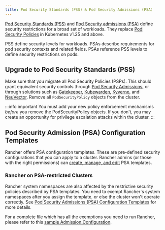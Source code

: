 ```yaml
---
title: Pod Security Standards (PSS) & Pod Security Admissions (PSA)
---
```


[Pod Security Standards (PSS)](https://kubernetes.io/docs/concepts/security/pod-security-standards/) and [Pod Security admissions (PSA)](https://kubernetes.io/docs/concepts/security/pod-security-admission/) define security restrictions for a broad set of workloads. They replace [Pod Security Policies](https://kubernetes.io/docs/concepts/security/pod-security-policy/) in Kubernetes v1.25 and above.

PSS define security levels for workloads. PSAs describe requirements for pod security contexts and related fields. PSAs reference PSS levels to define security restrictions on pods.

## Upgrade to Pod Security Standards (PSS)

Make sure that you migrate all Pod Security Policies (PSPs). This should grant equivalent security controls through [Pod Security Admissions](https://kubernetes.io/docs/concepts/security/pod-security-admission/), or through solutions such as [Gatekeeper](https://github.com/open-policy-agent/gatekeeper), [Kubewarden](https://www.kubewarden.io/), [Kyverno](https://kyverno.io/), and [NeuVector](https://neuvector.com/). Remove all `PodSecurityPolicy` objects from the cluster.

:::info important
You must add your new policy enforcement mechanisms _before_ you remove the PodSecurityPolicy objects. If you don't, you may create an opportunity for privilege escalation attacks within the cluster.
:::

## Pod Security Admission (PSA) Configuration Templates

Rancher offers PSA configuration templates. These are pre-defined security configurations that you can apply to a cluster. Rancher admins (or those with the right permissions) can [create, manage, and edit](./psa-config-templates.md) PSA templates.

### Rancher on PSA-restricted Clusters

Rancher system namespaces are also affected by the restrictive security policies described by PSA templates. You need to exempt Rancher's system namespaces after you assign the template, or else the cluster won't operate correctly. See [Pod Security Admissions (PSA) Configuration Templates](./psa-config-templates.md#exempting-required-rancher-namespaces) for more details.

For a complete file which has all the exemptions you need to run Rancher, please refer to this [sample Admission Configuration](psa-restricted-exemptions.md).
